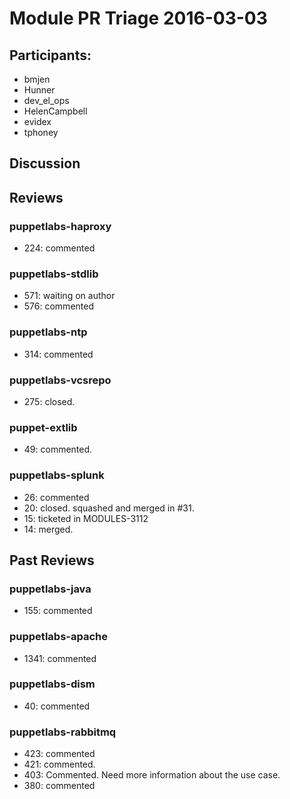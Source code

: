 ﻿# Module PR Triage 2016-03-03
## Participants:
* bmjen
* Hunner
* dev\_el\_ops
* HelenCampbell
* evidex
* tphoney

## Discussion

## Reviews
### puppetlabs-haproxy
* 224: commented

### puppetlabs-stdlib
* 571: waiting on author
* 576: commented

### puppetlabs-ntp
* 314: commented

### puppetlabs-vcsrepo
* 275: closed.

### puppet-extlib
* 49: commented.

### puppetlabs-splunk
* 26: commented
* 20: closed. squashed and merged in #31.
* 15: ticketed in MODULES-3112
* 14: merged.

## Past Reviews
### puppetlabs-java
* 155: commented

### puppetlabs-apache
* 1341: commented

### puppetlabs-dism
* 40: commented

### puppetlabs-rabbitmq
* 423: commented
* 421: commented.
* 403: Commented. Need more information about the use case.
* 380: commented
